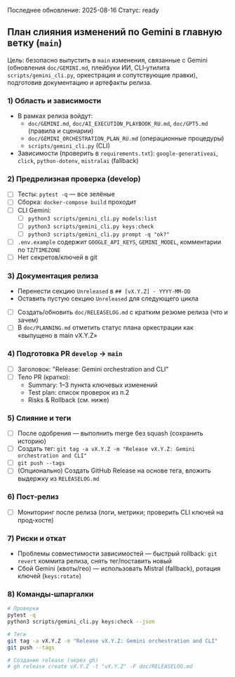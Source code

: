 Последнее обновление: 2025-08-16
Статус: ready

## План слияния изменений по Gemini в главную ветку (`main`)

Цель: безопасно выпустить в `main` изменения, связанные с Gemini (обновления `doc/GEMINI.md`, плейбуки ИИ, CLI‑утилита `scripts/gemini_cli.py`, оркестрация и сопутствующие правки), подготовив документацию и артефакты релиза.

### 1) Область и зависимости
- В рамках релиза войдут:
  - `doc/GEMINI.md`, `doc/AI_EXECUTION_PLAYBOOK_RU.md`, `doc/GPT5.md` (правила и сценарии)
  - `doc/GEMINI_ORCHESTRATION_PLAN_RU.md` (операционные процедуры)
  - `scripts/gemini_cli.py` (CLI)
- Зависимости (проверить в `requirements.txt`): `google-generativeai`, `click`, `python-dotenv`, `mistralai` (fallback)

### 2) Предрелизная проверка (develop)
- [ ] Тесты: `pytest -q` — все зелёные
- [ ] Сборка: `docker-compose build` проходит
- [ ] CLI Gemini:
  - [ ] `python3 scripts/gemini_cli.py models:list`
  - [ ] `python3 scripts/gemini_cli.py keys:check`
  - [ ] `python3 scripts/gemini_cli.py prompt -q "ok?"`
- [ ] `.env.example` содержит `GOOGLE_API_KEYS`, `GEMINI_MODEL`, комментарии по `TZ`/`TIMEZONE`
- [ ] Нет секретов/ключей в git

### 3) Документация релиза
  - Перенести секцию `Unreleased` в `## [vX.Y.Z] - YYYY-MM-DD`
  - Оставить пустую секцию `Unreleased` для следующего цикла
- [ ] Создать/обновить `doc/RELEASELOG.md` с кратким резюме релиза (что и зачем)
- [ ] В `doc/PLANNING.md` отметить статус плана оркестрации как «выпущено в main vX.Y.Z»

### 4) Подготовка PR `develop` → `main`
- [ ] Заголовок: "Release: Gemini orchestration and CLI"
- [ ] Тело PR (кратко):
  - Summary: 1–3 пункта ключевых изменений
  - Test plan: список проверок из п.2
  - Risks & Rollback (см. ниже)

### 5) Слияние и теги
- [ ] После одобрения — выполнить merge без squash (сохранить историю)
- [ ] Создать тег: `git tag -a vX.Y.Z -m "Release vX.Y.Z: Gemini orchestration and CLI"`
- [ ] `git push --tags`
- [ ] (Опционально) Создать GitHub Release на основе тега, вложить выдержку из `RELEASELOG.md`

### 6) Пост‑релиз
- [ ] Мониторинг после релиза (логи, метрики; проверить CLI ключей на прод‑хосте)

### 7) Риски и откат
- Проблемы совместимости зависимостей — быстрый rollback: `git revert` коммита релиза, снять тег/поставить новый
- Сбой Gemini (квоты/гео) — использовать Mistral (fallback), ротация ключей (`keys:rotate`)

### 8) Команды‑шпаргалки
```bash
# Проверки
pytest -q
python3 scripts/gemini_cli.py keys:check --json

# Теги
git tag -a vX.Y.Z -m "Release vX.Y.Z: Gemini orchestration and CLI"
git push --tags

# Создание release (через gh)
# gh release create vX.Y.Z -t "vX.Y.Z" -F doc/RELEASELOG.md
```
